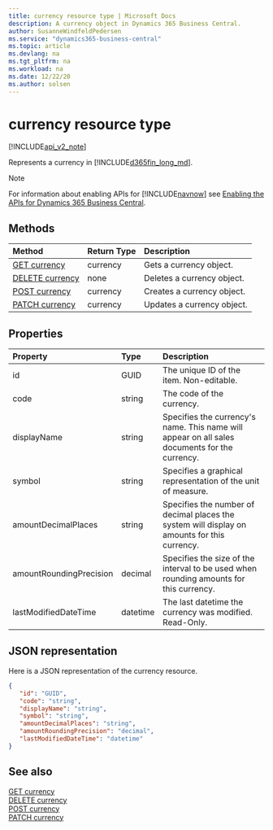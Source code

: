 ```yaml
---
title: currency resource type | Microsoft Docs
description: A currency object in Dynamics 365 Business Central.
author: SusanneWindfeldPedersen
ms.service: "dynamics365-business-central"
ms.topic: article
ms.devlang: na
ms.tgt_pltfrm: na
ms.workload: na
ms.date: 12/22/20
ms.author: solsen
---
```


# currency resource type

[!INCLUDE[api_v2_note](../../includes/api_v2_note.md)]

Represents a currency in [!INCLUDE[d365fin_long_md](../../includes/d365fin_long_md.md)].

> [!NOTE]  
> For information about enabling APIs for [!INCLUDE[navnow](../../includes/navnow_md.md)] see [Enabling the APIs for Dynamics 365 Business Central](../enabling-apis-for-dynamics-nav.md).

## Methods
| Method | Return Type|Description |
|:--------------------|:-----------|:-------------------------|
|[GET currency](../api/dynamics_currency_Get.md)|currency|Gets a currency object.|
|[DELETE currency](../api/dynamics_currency_Delete.md)|none|Deletes a currency object.|
|[POST currency](../api/dynamics_currency_Create.md)|currency|Creates a currency object.|
|[PATCH currency](../api/dynamics_currency_Update.md)|currency|Updates a currency object.|






## Properties

| Property           | Type   |Description     |
|:-------------------|:-------|:---------------|
|id|GUID|The unique ID of the item. Non-editable.|
|code|string|The code of the currency.|
|displayName|string|Specifies the currency's name. This name will appear on all sales documents for the currency.|
|symbol|string|Specifies a graphical representation of the unit of measure.|
|amountDecimalPlaces|string|Specifies the number of decimal places the system will display on amounts for this currency.||
|amountRoundingPrecision|decimal|Specifies the size of the interval to be used when rounding amounts for this currency.|
|lastModifiedDateTime|datetime|The last datetime the currency was modified. Read-Only.|


## JSON representation

Here is a JSON representation of the currency resource.


```json
{
   "id": "GUID",
   "code": "string",
   "displayName": "string",
   "symbol": "string",
   "amountDecimalPlaces": "string",
   "amountRoundingPrecision": "decimal",
   "lastModifiedDateTime": "datetime"
}
```
## See also

[GET currency](../api/dynamics_currency_Get.md)   
[DELETE currency](../api/dynamics_currency_Delete.md)   
[POST currency](../api/dynamics_currency_Create.md)   
[PATCH currency](../api/dynamics_currency_Update.md)   

